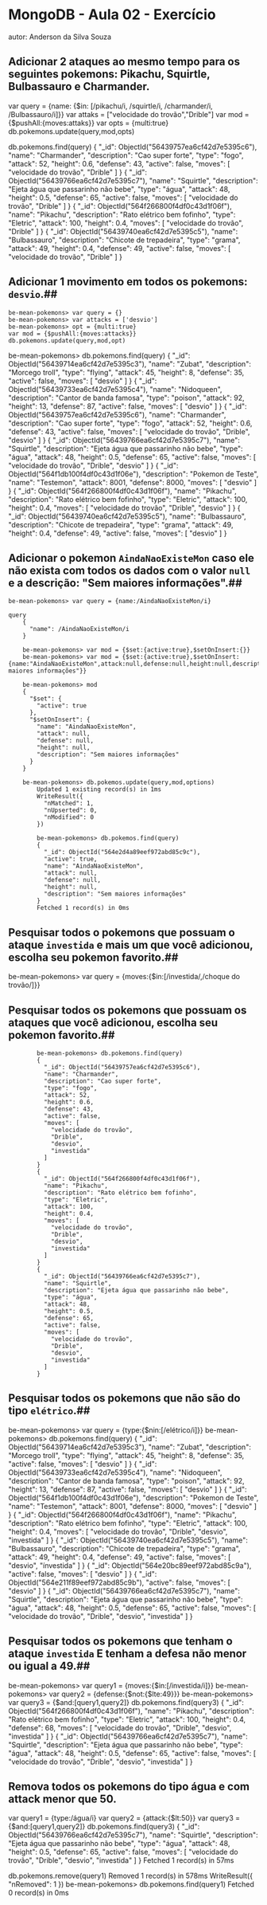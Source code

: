 # MongoDB - Aula 02 - Exercício
autor: Anderson da Silva Souza

## **Adicionar** 2 ataques ao mesmo tempo para os seguintes pokemons: Pikachu, Squirtle, Bulbassauro e Charmander.

var query  = {name: {$in: [/pikachu/i, /squirtle/i, /charmander/i, /Bulbassauro/i]}}
var attaks = ["velocidade do trovão","Drible"]
var mod    = {$pushAll:{moves:attaks}}
var opts   = {multi:true}
db.pokemons.update(query,mod,opts)


db.pokemons.find(query)
{
  "_id": ObjectId("56439757ea6cf42d7e5395c6"),
  "name": "Charmander",
  "description": "Cao super forte",
  "type": "fogo",
  "attack": 52,
  "height": 0.6,
  "defense": 43,
  "active": false,
  "moves": [
    "velocidade do trovão",
    "Drible"
  ]
}
{
  "_id": ObjectId("56439766ea6cf42d7e5395c7"),
  "name": "Squirtle",
  "description": "Ejeta água que passarinho não bebe",
  "type": "água",
  "attack": 48,
  "height": 0.5,
  "defense": 65,
  "active": false,
  "moves": [
    "velocidade do trovão",
    "Drible"
  ]
}
{
  "_id": ObjectId("564f266800f4df0c43d1f06f"),
  "name": "Pikachu",
  "description": "Rato elétrico bem fofinho",
  "type": "Eletric",
  "attack": 100,
  "height": 0.4,
  "moves": [
    "velocidade do trovão",
    "Drible"
  ]
}
{
  "_id": ObjectId("56439740ea6cf42d7e5395c5"),
  "name": "Bulbassauro",
  "description": "Chicote de trepadeira",
  "type": "grama",
  "attack": 49,
  "height": 0.4,
  "defense": 49,
  "active": false,
  "moves": [
    "velocidade do trovão",
    "Drible"
  ]
}


## **Adicionar** 1 movimento em todos os pokemons: `desvio`.##

	be-mean-pokemons> var query = {}
	be-mean-pokemons> var attacks = ['desvio']
	be-mean-pokemons> opt = {multi:true}
	var mod = {$pushAll:{moves:attacks}}
	db.pokemons.update(query,mod,opt)

be-mean-pokemons> db.pokemons.find(query)
{
  "_id": ObjectId("56439714ea6cf42d7e5395c3"),
  "name": "Zubat",
  "description": "Morcego troll",
  "type": "flying",
  "attack": 45,
  "height": 8,
  "defense": 35,
  "active": false,
  "moves": [
    "desvio"
  ]
}
{
  "_id": ObjectId("56439733ea6cf42d7e5395c4"),
  "name": "Nidoqueen",
  "description": "Cantor de banda famosa",
  "type": "poison",
  "attack": 92,
  "height": 13,
  "defense": 87,
  "active": false,
  "moves": [
    "desvio"
  ]
}
{
  "_id": ObjectId("56439757ea6cf42d7e5395c6"),
  "name": "Charmander",
  "description": "Cao super forte",
  "type": "fogo",
  "attack": 52,
  "height": 0.6,
  "defense": 43,
  "active": false,
  "moves": [
    "velocidade do trovão",
    "Drible",
    "desvio"
  ]
}
{
  "_id": ObjectId("56439766ea6cf42d7e5395c7"),
  "name": "Squirtle",
  "description": "Ejeta água que passarinho não bebe",
  "type": "água",
  "attack": 48,
  "height": 0.5,
  "defense": 65,
  "active": false,
  "moves": [
    "velocidade do trovão",
    "Drible",
    "desvio"
  ]
}
{
  "_id": ObjectId("564f1db100f4df0c43d1f06e"),
  "description": "Pokemon de Teste",
  "name": "Testemon",
  "attack": 8001,
  "defense": 8000,
  "moves": [
    "desvio"
  ]
}
{
  "_id": ObjectId("564f266800f4df0c43d1f06f"),
  "name": "Pikachu",
  "description": "Rato elétrico bem fofinho",
  "type": "Eletric",
  "attack": 100,
  "height": 0.4,
  "moves": [
    "velocidade do trovão",
    "Drible",
    "desvio"
  ]
}
{
  "_id": ObjectId("56439740ea6cf42d7e5395c5"),
  "name": "Bulbassauro",
  "description": "Chicote de trepadeira",
  "type": "grama",
  "attack": 49,
  "height": 0.4,
  "defense": 49,
  "active": false,
  "moves": [
    "desvio"
  ]
}



## **Adicionar** o pokemon `AindaNaoExisteMon` caso ele não exista com todos os dados com o valor `null` e a descrição: "Sem maiores informações".##

	be-mean-pokemons> var query = {name:/AindaNaoExisteMon/i}

	query
		{
		  "name": /AindaNaoExisteMon/i
		}

		be-mean-pokemons> var mod = {$set:{active:true},$setOnInsert:{}}
	    be-mean-pokemons> var mod = {$set:{active:true},$setOnInsert:{name:"AindaNaoExisteMon",attack:null,defense:null,height:null,description:"Sem maiores informações"}}

	    be-mean-pokemons> mod
		{
		  "$set": {
		    "active": true
		  },
		  "$setOnInsert": {
		    "name": "AindaNaoExisteMon",
		    "attack": null,
		    "defense": null,
		    "height": null,
		    "description": "Sem maiores informações"
		  }
		}

		be-mean-pokemons> db.pokemos.update(query,mod,options)
			Updated 1 existing record(s) in 1ms
			WriteResult({
			  "nMatched": 1,
			  "nUpserted": 0,
			  "nModified": 0
			})

			be-mean-pokemons> db.pokemos.find(query)
			{
			  "_id": ObjectId("564e2d4a89eef972abd85c9c"),
			  "active": true,
			  "name": "AindaNaoExisteMon",
			  "attack": null,
			  "defense": null,
			  "height": null,
			  "description": "Sem maiores informações"
			}
			Fetched 1 record(s) in 0ms


## Pesquisar todos o pokemons que possuam o ataque `investida` e mais um que você adicionou, escolha seu pokemon favorito.##

be-mean-pokemons> var query = {moves:{$in:[/investida/,/choque do trovão/]}}


## Pesquisar **todos** os pokemons que possuam os ataques que você adicionou, escolha seu pokemon favorito.##

			be-mean-pokemons> db.pokemons.find(query)
			{
			  "_id": ObjectId("56439757ea6cf42d7e5395c6"),
			  "name": "Charmander",
			  "description": "Cao super forte",
			  "type": "fogo",
			  "attack": 52,
			  "height": 0.6,
			  "defense": 43,
			  "active": false,
			  "moves": [
			    "velocidade do trovão",
			    "Drible",
			    "desvio",
			    "investida"
			  ]
			}
			{
			  "_id": ObjectId("564f266800f4df0c43d1f06f"),
			  "name": "Pikachu",
			  "description": "Rato elétrico bem fofinho",
			  "type": "Eletric",
			  "attack": 100,
			  "height": 0.4,
			  "moves": [
			    "velocidade do trovão",
			    "Drible",
			    "desvio",
			    "investida"
			  ]
			}
			{
			  "_id": ObjectId("56439766ea6cf42d7e5395c7"),
			  "name": "Squirtle",
			  "description": "Ejeta água que passarinho não bebe",
			  "type": "água",
			  "attack": 48,
			  "height": 0.5,
			  "defense": 65,
			  "active": false,
			  "moves": [
			    "velocidade do trovão",
			    "Drible",
			    "desvio",
			    "investida"
			  ]
			}


## Pesquisar **todos** os pokemons que não são do tipo `elétrico`.##

 be-mean-pokemons> var query = {type:{$nin:[/elétrico/i]}}
be-mean-pokemons> db.pokemons.find(query)
{
  "_id": ObjectId("56439714ea6cf42d7e5395c3"),
  "name": "Zubat",
  "description": "Morcego troll",
  "type": "flying",
  "attack": 45,
  "height": 8,
  "defense": 35,
  "active": false,
  "moves": [
    "desvio"
  ]
}
{
  "_id": ObjectId("56439733ea6cf42d7e5395c4"),
  "name": "Nidoqueen",
  "description": "Cantor de banda famosa",
  "type": "poison",
  "attack": 92,
  "height": 13,
  "defense": 87,
  "active": false,
  "moves": [
    "desvio"
  ]
}
{
  "_id": ObjectId("564f1db100f4df0c43d1f06e"),
  "description": "Pokemon de Teste",
  "name": "Testemon",
  "attack": 8001,
  "defense": 8000,
  "moves": [
    "desvio"
  ]
}
{
  "_id": ObjectId("564f266800f4df0c43d1f06f"),
  "name": "Pikachu",
  "description": "Rato elétrico bem fofinho",
  "type": "Eletric",
  "attack": 100,
  "height": 0.4,
  "moves": [
    "velocidade do trovão",
    "Drible",
    "desvio",
    "investida"
  ]
}
{
  "_id": ObjectId("56439740ea6cf42d7e5395c5"),
  "name": "Bulbassauro",
  "description": "Chicote de trepadeira",
  "type": "grama",
  "attack": 49,
  "height": 0.4,
  "defense": 49,
  "active": false,
  "moves": [
    "desvio",
    "ínvestida"
  ]
}
{
  "_id": ObjectId("564e20bc89eef972abd85c9a"),
  "active": false,
  "moves": [
    "desvio"
  ]
}
{
  "_id": ObjectId("564e211f89eef972abd85c9b"),
  "active": false,
  "moves": [
    "desvio"
  ]
}
{
  "_id": ObjectId("56439766ea6cf42d7e5395c7"),
  "name": "Squirtle",
  "description": "Ejeta água que passarinho não bebe",
  "type": "água",
  "attack": 48,
  "height": 0.5,
  "defense": 65,
  "active": false,
  "moves": [
    "velocidade do trovão",
    "Drible",
    "desvio",
    "investida"
  ]
}


## Pesquisar **todos** os pokemons que tenham o ataque `investida` **E** tenham a defesa **não menor ou igual** a 49.##

be-mean-pokemons> var query1 = {moves:{$in:[/investida/i]}}
be-mean-pokemons> var query2 = {defense:{$not:{$lte:49}}}
be-mean-pokemons> var query3 = {$and:[query1,query2]}
db.pokemons.find(query3)
{
  "_id": ObjectId("564f266800f4df0c43d1f06f"),
  "name": "Pikachu",
  "description": "Rato elétrico bem fofinho",
  "type": "Eletric",
  "attack": 100,
  "height": 0.4,
  "defense": 68,
  "moves": [
    "velocidade do trovão",
    "Drible",
    "desvio",
    "investida"
  ]
}
{
  "_id": ObjectId("56439766ea6cf42d7e5395c7"),
  "name": "Squirtle",
  "description": "Ejeta água que passarinho não bebe",
  "type": "água",
  "attack": 48,
  "height": 0.5,
  "defense": 65,
  "active": false,
  "moves": [
    "velocidade do trovão",
    "Drible",
    "desvio",
    "investida"
  ]
}

## Remova **todos** os pokemons do tipo água e com attack menor que 50.
var query1	 = {type:/água/i}
var query2 = {attack:{$lt:50}}
var query3 = {$and:[query1,query2]}
db.pokemons.find(query3)
{
  "_id": ObjectId("56439766ea6cf42d7e5395c7"),
  "name": "Squirtle",
  "description": "Ejeta água que passarinho não bebe",
  "type": "água",
  "attack": 48,
  "height": 0.5,
  "defense": 65,
  "active": false,
  "moves": [
    "velocidade do trovão",
    "Drible",
    "desvio",
    "investida"
  ]
}
Fetched 1 record(s) in 57ms

db.pokemons.remove(query1)
Removed 1 record(s) in 578ms
WriteResult({
  "nRemoved": 1
})
be-mean-pokemons> db.pokemons.find(query1)
Fetched 0 record(s) in 0ms